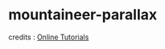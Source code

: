 # mountaineer-parallax

credits :
[Online Tutorials](https://www.youtube.com/c/OnlineTutorials4Designers/videos?sub_confirmation=1)
